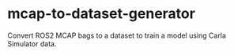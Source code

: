# mcap-to-dataset-generator
Convert ROS2 MCAP bags to a dataset to train a model using Carla Simulator data.
